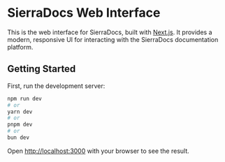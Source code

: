 # SierraDocs Web Interface

This is the web interface for SierraDocs, built with [Next.js](https://nextjs.org). It provides a modern, responsive UI for interacting with the SierraDocs documentation platform.

## Getting Started

First, run the development server:

```bash
npm run dev
# or
yarn dev
# or
pnpm dev
# or
bun dev
```

Open [http://localhost:3000](http://localhost:3000) with your browser to see the result.
